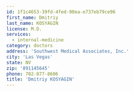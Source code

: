 ```yaml
---
id: 1f1c4653-39fd-4fed-90ea-e737eb79ce96
first_name: Dmitriy
last_name: KOSYAGIN
license: M.D.
services:
  - internal-medicine
category: doctors
address: 'Southwest Medical Associates, Inc.'
city: 'Las Vegas'
state: NV
zip: '891145645'
phone: 702-877-8606
title: 'Dmitriy KOSYAGIN'
---
```


